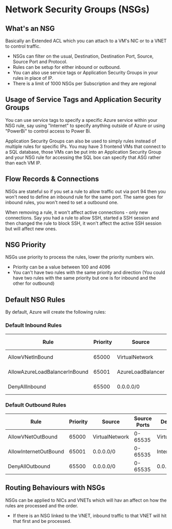 # Network Security Groups (NSGs)
## What's an NSG
Basically an Extended ACL which you can attach to a VM's NIC or to a VNET to control traffic.

- NSGs can filter on the usual, Destination, Destination Port, Source, Source Port and Protocol.
- Rules can be setup for either inbound or outbound.
- You can also use service tags or Application Security Groups in your rules in place of IP.
- There is a limit of 1000 NSGs per Subscription and they are regional

## Usage of Service Tags and Application Security Groups
You can use service tags to specify a specific Azure service within your NSG rule, say using "Internet" to specify anything outside of Azure or using "PowerBi" to control access to Power Bi.

Application Security Groups can also be used to simply rules instead of multiple rules for specific IPs. You may have 3 frontend VMs that connect to a SQL database, those VMs can be put into an Application Security Group and your NSG rule for accessing the SQL box can specify that ASG rather than each VM IP.

## Flow Records & Connections
NSGs are stateful so if you set a rule to allow traffic out via port 94 then you won't need to define an inbound rule for the same port. The same goes for inbound rules, you won't need to set a outbound one.

When removing a rule, it won't affect active connections - only new connections. Say you had a rule to allow SSH, started a SSH session and then changed the rule to block SSH, it won't affect the active SSH session but will affect new ones.

## NSG Priority
NSGs use priority to process the rules, lower the priority numbers win.
- Priority can be a value between 100 and 4096
- You can't have two rules with the same priority and direction (You could have two rules with the same priority but one is for inbound and the other for outbound)

## Default NSG Rules
By default, Azure will create the following rules:
### Default Inbound Rules

| Rule | Priority | Source | Source Ports | Destination | Destination Ports | Protocol | Access |
| ---|---|---|---|---|---|---|---|
| AllowVNetInBound | 65000 | VirtualNetwork | 0-65535 | VirtualNetwork | 0-65535 | Any | Allow |
| AllowAzureLoadBalancerInBound | 65001 | AzureLoadBalancer | 0-65535 | 0.0.0.0/0 | 0-65535 | Any | Allow |
| DenyAllInbound | 65500 | 0.0.0.0/0 | 0-65535 | 0.0.0.0/0 | 0-65535 | Any | Deny |

### Default Outbound Rules

| Rule | Priority | Source | Source Ports | Destination | Destination Ports | Protocol | Access |
| ---|---|---|---|---|---|---|---|
| AllowVNetOutBound | 65000 | VirtualNetwork | 0-65535 | VirtualNetwork | 0-65535 | Any | Allow |
| AllowInternetOutBound | 65001 | 0.0.0.0/0 | 0-65535 | Internet | 0-65535 | Any | Allow |
| DenyAllOutbound | 65500 | 0.0.0.0/0 | 0-65535 | 0.0.0.0/0 | 0-65535 | Any | Deny |


## Routing Behaviours with NSGs
NSGs can be applied to NICs and VNETs which will hav an affect on how the rules are processed and the order.
- If there is an NSG linked to the VNET, inbound traffic to that VNET will hit that first and be processed.

